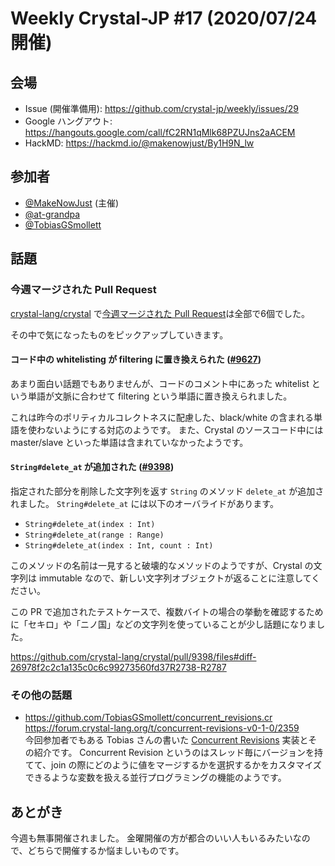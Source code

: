 # Weekly Crystal-JP #17 (2020/07/24開催)

## 会場

- Issue (開催準備用): <https://github.com/crystal-jp/weekly/issues/29>
- Google ハングアウト: <https://hangouts.google.com/call/fC2RN1qMlk68PZUJns2aACEM>
- HackMD: <https://hackmd.io/@makenowjust/By1H9N_lw>

## 参加者

- [@MakeNowJust][] (主催)
- [@at-grandpa][]
- [@TobiasGSmollett][]

[@MakeNowJust]: https://github.com/MakeNowJust
[@TobiasGSmollett]: https://github.com/TobiasGSmollett
[@at-grandpa]: https://github.com/at-grandpa

## 話題

### 今週マージされた Pull Request

[crystal-lang/crystal] で[今週マージされた Pull Request][]は全部で6個でした。

[crystal-lang/crystal]: https://github.com/crystal-lang/crystal
[今週マージされた Pull Request]: https://github.com/crystal-lang/crystal/pulls?q=is%3Apr+is%3Amerged+merged%3A2020-07-18..2020-07-23

その中で気になったものをピックアップしていきます。

#### コード中の whitelisting が filtering に置き換えられた ([#9627](https://github.com/crystal-lang/crystal/pull/9627))

あまり面白い話題でもありませんが、コードのコメント中にあった whitelist という単語が文脈に合わせて filtering という単語に置き換えられました。

これは昨今のポリティカルコレクトネスに配慮した、black/white の含まれる単語を使わないようにする対応のようです。
また、Crystal のソースコード中には master/slave といった単語は含まれていなかったようです。

#### `String#delete_at` が追加された ([#9398](https://github.com/crystal-lang/crystal/pull/9398))

指定された部分を削除した文字列を返す `String` のメソッド `delete_at` が追加されました。
`String#delete_at` には以下のオーバライドがあります。

- `String#delete_at(index : Int)`
- `String#delete_at(range : Range)`
- `String#delete_at(index : Int, count : Int)`

このメソッドの名前は一見すると破壊的なメソッドのようですが、Crystal の文字列は immutable なので、新しい文字列オブジェクトが返ることに注意してください。

この PR で追加されたテストケースで、複数バイトの場合の挙動を確認するために「セキロ」や「ニノ国」などの文字列を使っていることが少し話題になりました。

<https://github.com/crystal-lang/crystal/pull/9398/files#diff-26978f2c2c1a135c0c6c99273560fd37R2738-R2787>

### その他の話題

- <https://github.com/TobiasGSmollett/concurrent_revisions.cr> \
  <https://forum.crystal-lang.org/t/concurrent-revisions-v0-1-0/2359> \
  今回参加者でもある Tobias さんの書いた [Concurrent Revisions](https://www.microsoft.com/en-us/research/publication/concurrent-programming-with-revisions-and-isolation-types/) 実装とその紹介です。
  Concurrent Revision というのはスレッド毎にバージョンを持てて、join の際にどのように値をマージするかを選択するかをカスタマイズできるような変数を扱える並行プログラミングの機能のようです。

## あとがき

今週も無事開催されました。
金曜開催の方が都合のいい人もいるみたいなので、どちらで開催するか悩ましいものです。
